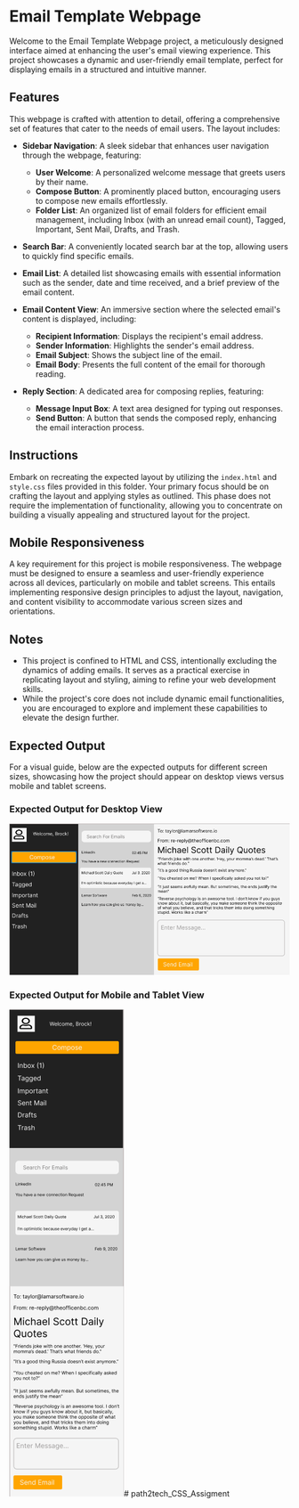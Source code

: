# Email Template Webpage

Welcome to the Email Template Webpage project, a meticulously designed interface aimed at enhancing the user's email viewing experience. This project showcases a dynamic and user-friendly email template, perfect for displaying emails in a structured and intuitive manner.

## Features

This webpage is crafted with attention to detail, offering a comprehensive set of features that cater to the needs of email users. The layout includes:

- **Sidebar Navigation**: A sleek sidebar that enhances user navigation through the webpage, featuring:
  - **User Welcome**: A personalized welcome message that greets users by their name.
  - **Compose Button**: A prominently placed button, encouraging users to compose new emails effortlessly.
  - **Folder List**: An organized list of email folders for efficient email management, including Inbox (with an unread email count), Tagged, Important, Sent Mail, Drafts, and Trash.

- **Search Bar**: A conveniently located search bar at the top, allowing users to quickly find specific emails.

- **Email List**: A detailed list showcasing emails with essential information such as the sender, date and time received, and a brief preview of the email content.

- **Email Content View**: An immersive section where the selected email's content is displayed, including:
  - **Recipient Information**: Displays the recipient's email address.
  - **Sender Information**: Highlights the sender's email address.
  - **Email Subject**: Shows the subject line of the email.
  - **Email Body**: Presents the full content of the email for thorough reading.

- **Reply Section**: A dedicated area for composing replies, featuring:
  - **Message Input Box**: A text area designed for typing out responses.
  - **Send Button**: A button that sends the composed reply, enhancing the email interaction process.

## Instructions

Embark on recreating the expected layout by utilizing the `index.html` and `style.css` files provided in this folder. Your primary focus should be on crafting the layout and applying styles as outlined. This phase does not require the implementation of functionality, allowing you to concentrate on building a visually appealing and structured layout for the project.

## Mobile Responsiveness

A key requirement for this project is mobile responsiveness. The webpage must be designed to ensure a seamless and user-friendly experience across all devices, particularly on mobile and tablet screens. This entails implementing responsive design principles to adjust the layout, navigation, and content visibility to accommodate various screen sizes and orientations.

## Notes

- This project is confined to HTML and CSS, intentionally excluding the dynamics of adding emails. It serves as a practical exercise in replicating layout and styling, aiming to refine your web development skills.
- While the project's core does not include dynamic email functionalities, you are encouraged to explore and implement these capabilities to elevate the design further.

## Expected Output

For a visual guide, below are the expected outputs for different screen sizes, showcasing how the project should appear on desktop views versus mobile and tablet screens.

### Expected Output for Desktop View

![Expected Output Desktop](./assets/Expected_Output_Desktop.png)

### Expected Output for Mobile and Tablet View

![Expected Output Mobile](./assets/Expected_Output_Mobile.png)# path2tech_CSS_Assigment
